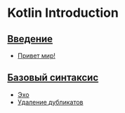 # Kotlin Introduction

## [Введение](theory/Kotlin/01_Intro.md)

* [Привет мир!](tasks/01_HelloWorld.md)

## [Базовый синтаксис](theory/Kotlin/02_Basics.md)

* [Эхо](tasks/02_Echo.md)
* [Удаление дубликатов](tasks/03_RemoveDuplicates.md)